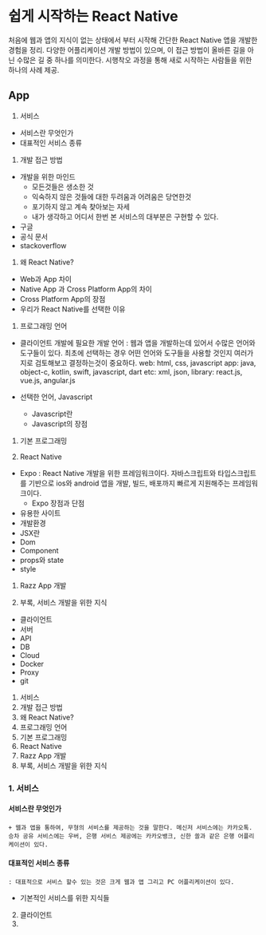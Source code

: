 # 쉽게 시작하는 React Native
처음에 웹과 앱의 지식이 없는 상태에서 부터 시작해 간단한 React Native 앱을 개발한 경험을 정리.
다양한 어플리케이션 개발 방법이 있으며, 이 접근 방법이 올바른 길을 아닌 수많은 길 중 하나를 의미한다. 
시행착오 과정을 통해 새로 시작하는 사람들을 위한 하나의 사례 제공.

## App 

1. 서비스
  - 서비스란 무엇인가
  - 대표적인 서비스 종류

1. 개발 접근 방법
  - 개발을 위한 마인드
    + 모든것들은 생소한 것
    + 익숙하지 않은 것들에 대한 두려움과 어려움은 당연한것
    + 포기하지 않고 계속 찾아보는 자세
    + 내가 생각하고 어디서 한번 본 서비스의 대부분은 구현할 수 있다.
  - 구글
  - 공식 문서
  - stackoverflow

1. 왜 React Native?
  - Web과 App 차이
  - Native App 과 Cross Platform App의 차이
  - Cross Platform App의 장점
  - 우리가 React Native를 선택한 이유

1. 프로그래밍 언어
  - 클라이언트 개발에 필요한 개발 언어
    : 웹과 앱을 개발하는데 있어서 수많은 언어와 도구들이 있다. 최초에 선택하는 경우 어떤 언어와 도구들을 사용할 것인지 여러가지로 검토해보고 결정하는것이 중요하다. 
    web: html, css, javascript
    app: java, object-c, kotlin, swift, javascript, dart 
    etc: xml, json, 
    library: react.js, vue.js, angular.js

  - 선택한 언어, Javascript
    + Javascript란
    + Javascript의 장점
1. 기본 프로그래밍


1. React Native
  - Expo
    : React Native 개발을 위한 프레임워크이다. 자바스크립트와 타입스크립트를 기반으로 ios와 android 앱을 개발, 빌드, 배포까지 빠르게 지원해주는 프레임워크이다. 
    + Expo 장점과 단점
  - 유용한 사이트
  - 개발환경 
  - JSX란
  - Dom
  - Component
  - props와 state
  - style

1. Razz App 개발


1. 부록, 서비스 개발을 위한 지식
  * 클라이언트
  * 서버
  * API
  * DB
  * Cloud
  * Docker
  * Proxy
  * git 

1. 서비스
2. 개발 접근 방법
3. 왜 React Native?
4. 프로그래밍 언어
5. 기본 프로그래밍
6. React Native
7. Razz App 개발
8. 부록, 서비스 개발을 위한 지식




### 1. 서비스
#### 서비스란 무엇인가
    + 웹과 앱을 통하여, 무형의 서비스를 제공하는 것을 말한다. 메신저 서비스에는 카카오톡. 승차 공유 서비스에는 우버, 은행 서비스 제공에는 카카오뱅크, 신한 쏠과 같은 은행 어플리케이션이 있다. 
  
#### 대표적인 서비스 종류
    : 대표적으로 서비스 할수 있는 것은 크게 웹과 앱 그리고 PC 어플리케이션이 있다. 

  - 기본적인 서비스를 위한 지식들
2. 클라이언트
3. 